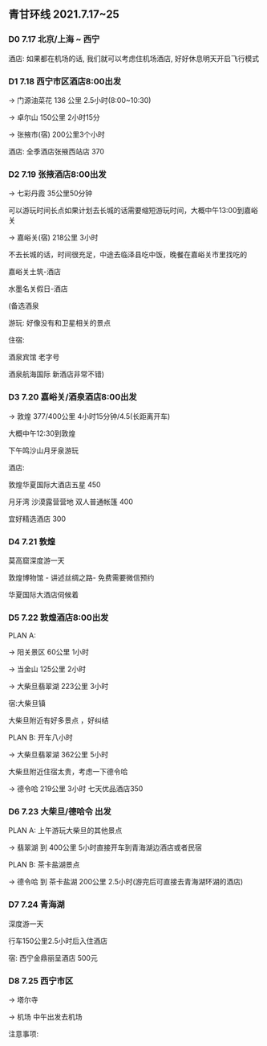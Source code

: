 ## 青甘环线 2021.7.17~25


### D0 7.17 北京/上海 ~ 西宁

酒店: 如果都在机场的话, 我们就可以考虑住机场酒店, 好好休息明天开启飞行模式

### D1 7.18 西宁市区酒店8:00出发

-> 门源油菜花 136 公里 2.5小时(8:00~10:30)

-> 卓尔山 150公里 2小时15分 

-> 张掖市(宿) 200公里3个小时 

酒店: 全季酒店张掖西站店 370


### D2 7.19 张掖酒店8:00出发

-> 七彩丹霞 35公里50分钟 

可以游玩时间长点如果计划去长城的话需要缩短游玩时间，大概中午13:00到嘉峪关

-> 嘉峪关(宿) 218公里 3小时 

不去长城的话，时间很充足，中途去临泽县吃中饭，晚餐在嘉峪关市里找吃的

嘉峪关土筑-酒店

水墨名关假日-酒店

(备选酒泉

游玩: 好像没有和卫星相关的景点

住宿: 

酒泉宾馆 老字号

酒泉航海国际 新酒店非常不错)


### D3 7.20 嘉峪关/酒泉酒店8:00出发

-> 敦煌 377/400公里 4小时15分钟/4.5(长距离开车)

大概中午12:30到敦煌

下午鸣沙山月牙泉游玩

酒店:

敦煌华夏国际大酒店五星 450 

月牙湾 沙漠露营营地 双人普通帐篷 400

宜好精选酒店 300


### D4 7.21 敦煌 

莫高窟深度游一天

敦煌博物馆 - 讲述丝绸之路- 免费需要微信预约 

华夏国际大酒店伺候着


### D5 7.22 敦煌酒店8:00出发

PLAN A:

-> 阳关景区 60公里 1小时

-> 当金山 125公里 2小时

-> 大柴旦翡翠湖 223公里 3小时

宿:大柴旦镇

大柴旦附近有好多景点 ，好纠结

PLAN B: 开车八小时

-> 大柴旦翡翠湖 362公里 5小时

大柴旦附近住宿太贵，考虑一下德令哈

-> 德令哈 219公里 3小时 七天优品酒店350


### D6 7.23 大柴旦/德哈令 出发

PLAN A: 上午游玩大柴旦的其他景点

-> 翡翠湖 到 400公里 5小时直接开车到青海湖边酒店或者民宿

PLAN B: 茶卡盐湖景点

-> 德令哈 到 茶卡盐湖 200公里 2.5小时(游完后可直接去青海湖环湖的酒店)


### D7 7.24 青海湖

深度游一天

行车150公里2.5小时后入住酒店

宿: 西宁金鼎丽呈酒店 500元


### D8 7.25 西宁市区

-> 塔尔寺 

-> 机场 中午出发去机场


注意事项:

